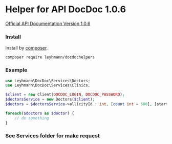 # Helper for API DocDoc 1.0.6 

[Official API Documentation Version 1.0.6](https://pk.docdoc.ru/docs/partner-api.pdf)

### Install

Install by [composer](http://getcomposer.org/download/).

```
composer require leyhmann/docdochelpers
```

### Example

```php
use Leyhmann\DocDoc\Services\Doctors;
use Leyhmann\DocDoc\Services\Clinics;

$client = new Client(DOCDOC_LOGIN, DOCDOC_PASSWORD);
$doctorsService = new Doctors($client);
$doctors = $doctorsService->all(cityId : int, [count int = 500], [start : int = 1]);

foreach($doctors as $doctor) {
    // do something
}
```

### See Services folder for make request

